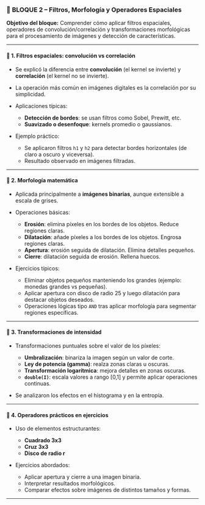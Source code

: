 ### 🔷 **BLOQUE 2 – Filtros, Morfología y Operadores Espaciales**

**Objetivo del bloque:** Comprender cómo aplicar filtros espaciales, operadores de convolución/correlación y transformaciones morfológicas para el procesamiento de imágenes y detección de características.

---

#### 🧰 **1. Filtros espaciales: convolución vs correlación**

* Se explicó la diferencia entre **convolución** (el kernel se invierte) y **correlación** (el kernel no se invierte).
* La operación más común en imágenes digitales es la correlación por su simplicidad.
* Aplicaciones típicas:

  * **Detección de bordes**: se usan filtros como Sobel, Prewitt, etc.
  * **Suavizado o desenfoque**: kernels promedio o gaussianos.
* Ejemplo práctico:

  * Se aplicaron filtros `h1` y `h2` para detectar bordes horizontales (de claro a oscuro y viceversa).
  * Resultado observado en imágenes filtradas.

---

#### 🌿 **2. Morfología matemática**

* Aplicada principalmente a **imágenes binarias**, aunque extensible a escala de grises.
* Operaciones básicas:

  * **Erosión**: elimina píxeles en los bordes de los objetos. Reduce regiones claras.
  * **Dilatación**: añade píxeles a los bordes de los objetos. Engrosa regiones claras.
  * **Apertura**: erosión seguida de dilatación. Elimina detalles pequeños.
  * **Cierre**: dilatación seguida de erosión. Rellena huecos.
* Ejercicios típicos:

  * Eliminar objetos pequeños manteniendo los grandes (ejemplo: monedas grandes vs pequeñas).
  * Aplicar apertura con disco de radio 25 y luego dilatación para destacar objetos deseados.
  * Operaciones lógicas tipo `AND` tras aplicar morfología para segmentar regiones específicas.

---

#### 🧪 **3. Transformaciones de intensidad**

* Transformaciones puntuales sobre el valor de los píxeles:

  * **Umbralización**: binariza la imagen según un valor de corte.
  * **Ley de potencia (gamma)**: realza zonas claras u oscuras.
  * **Transformación logarítmica**: mejora detalles en zonas oscuras.
  * **`double(I)`**: escala valores a rango \[0,1] y permite aplicar operaciones continuas.
* Se analizaron los efectos en el histograma y en la entropía.

---

#### 📌 **4. Operadores prácticos en ejercicios**

* Uso de elementos estructurantes:

  * **Cuadrado 3x3**
  * **Cruz 3x3**
  * **Disco de radio r**
* Ejercicios abordados:

  * Aplicar apertura y cierre a una imagen binaria.
  * Interpretar resultados morfológicos.
  * Comparar efectos sobre imágenes de distintos tamaños y formas.

---